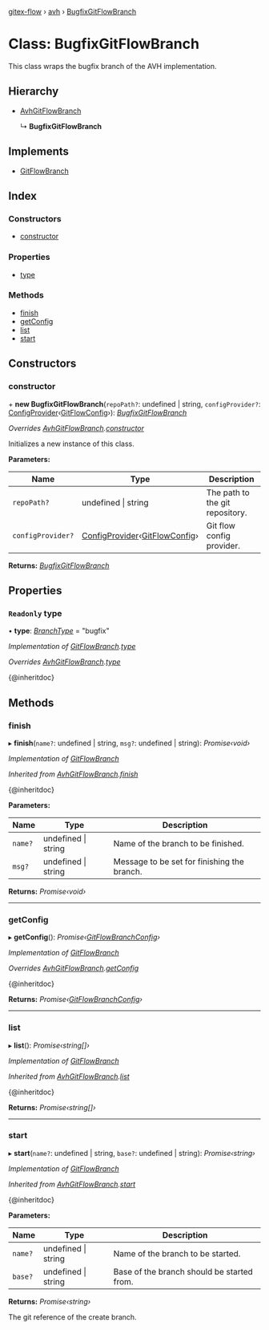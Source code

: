 [gitex-flow](../README.md) › [avh](../modules/avh.md) › [BugfixGitFlowBranch](avh.bugfixgitflowbranch.md)

# Class: BugfixGitFlowBranch

This class wraps the bugfix branch of the AVH implementation.

## Hierarchy

* [AvhGitFlowBranch](avh.avhgitflowbranch.md)

  ↳ **BugfixGitFlowBranch**

## Implements

* [GitFlowBranch](../interfaces/api.gitflowbranch.md)

## Index

### Constructors

* [constructor](avh.bugfixgitflowbranch.md#constructor)

### Properties

* [type](avh.bugfixgitflowbranch.md#readonly-type)

### Methods

* [finish](avh.bugfixgitflowbranch.md#finish)
* [getConfig](avh.bugfixgitflowbranch.md#getconfig)
* [list](avh.bugfixgitflowbranch.md#list)
* [start](avh.bugfixgitflowbranch.md#start)

## Constructors

###  constructor

\+ **new BugfixGitFlowBranch**(`repoPath?`: undefined | string, `configProvider?`: [ConfigProvider](../interfaces/api.configprovider.md)‹[GitFlowConfig](../interfaces/api.gitflowconfig.md)›): *[BugfixGitFlowBranch](avh.bugfixgitflowbranch.md)*

*Overrides [AvhGitFlowBranch](avh.avhgitflowbranch.md).[constructor](avh.avhgitflowbranch.md#constructor)*

Initializes a new instance of this class.

**Parameters:**

Name | Type | Description |
------ | ------ | ------ |
`repoPath?` | undefined &#124; string | The path to the git repository. |
`configProvider?` | [ConfigProvider](../interfaces/api.configprovider.md)‹[GitFlowConfig](../interfaces/api.gitflowconfig.md)› | Git flow config provider.  |

**Returns:** *[BugfixGitFlowBranch](avh.bugfixgitflowbranch.md)*

## Properties

### `Readonly` type

• **type**: *[BranchType](../modules/api.md#branchtype)* = "bugfix"

*Implementation of [GitFlowBranch](../interfaces/api.gitflowbranch.md).[type](../interfaces/api.gitflowbranch.md#readonly-type)*

*Overrides [AvhGitFlowBranch](avh.avhgitflowbranch.md).[type](avh.avhgitflowbranch.md#readonly-abstract-type)*

{@inheritdoc}

## Methods

###  finish

▸ **finish**(`name?`: undefined | string, `msg?`: undefined | string): *Promise‹void›*

*Implementation of [GitFlowBranch](../interfaces/api.gitflowbranch.md)*

*Inherited from [AvhGitFlowBranch](avh.avhgitflowbranch.md).[finish](avh.avhgitflowbranch.md#finish)*

{@inheritdoc}

**Parameters:**

Name | Type | Description |
------ | ------ | ------ |
`name?` | undefined &#124; string | Name of the branch to be finished. |
`msg?` | undefined &#124; string | Message to be set for finishing the branch.  |

**Returns:** *Promise‹void›*

___

###  getConfig

▸ **getConfig**(): *Promise‹[GitFlowBranchConfig](../interfaces/api.gitflowbranchconfig.md)›*

*Implementation of [GitFlowBranch](../interfaces/api.gitflowbranch.md)*

*Overrides [AvhGitFlowBranch](avh.avhgitflowbranch.md).[getConfig](avh.avhgitflowbranch.md#abstract-getconfig)*

{@inheritdoc}

**Returns:** *Promise‹[GitFlowBranchConfig](../interfaces/api.gitflowbranchconfig.md)›*

___

###  list

▸ **list**(): *Promise‹string[]›*

*Implementation of [GitFlowBranch](../interfaces/api.gitflowbranch.md)*

*Inherited from [AvhGitFlowBranch](avh.avhgitflowbranch.md).[list](avh.avhgitflowbranch.md#list)*

{@inheritdoc}

**Returns:** *Promise‹string[]›*

___

###  start

▸ **start**(`name?`: undefined | string, `base?`: undefined | string): *Promise‹string›*

*Implementation of [GitFlowBranch](../interfaces/api.gitflowbranch.md)*

*Inherited from [AvhGitFlowBranch](avh.avhgitflowbranch.md).[start](avh.avhgitflowbranch.md#start)*

{@inheritdoc}

**Parameters:**

Name | Type | Description |
------ | ------ | ------ |
`name?` | undefined &#124; string | Name of the branch to be started. |
`base?` | undefined &#124; string | Base of the branch should be started from. |

**Returns:** *Promise‹string›*

The git reference of the create branch.
